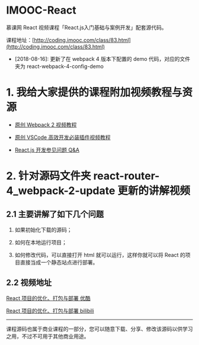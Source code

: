 # IMOOC-React
慕课网 React 视频课程「React.js入门基础与案例开发」配套源代码。

课程地址：[http://coding.imooc.com/class/83.html](http://coding.imooc.com/class/83.html)

* [2018-08-16]: 更新了在 webpack 4 版本下配置的 demo 代码，对应的文件夹为 react-webpack-4-config-demo

# 1. 我给大家提供的课程附加视频教程与资源

* [原创 Webpack 2 视频教程](https://devopen.club/course/webpack)

* [原创 VSCode 高效开发必装插件视频教程](https://devopen.club/course/vscode)

* [React.js 开发参见问题 Q&A](http://blog.parryqiu.com/2017/03/09/react-q-and-a/)

# 2. 针对源码文件夹 react-router-4_webpack-2-update 更新的讲解视频

## 2.1 主要讲解了如下几个问题

1. 如果初始化下载的源码；

2. 如何在本地运行项目；

3. 如何修改代码，可以直接打开 html 就可以运行，这样你就可以将 React 的项目直接当成一个静态站点进行部署。

## 2.2 视频地址

[React 项目的优化、打包与部署 优酷](http://v.youku.com/v_show/id_XMzQ5MjE3NDg1Ng==.html)

[React 项目的优化、打包与部署 bilibili](https://www.bilibili.com/video/av21258295/)

* * *
课程源码也属于商业课程的一部分，您可以随意下载、分享、修改该源码以供学习之用，不过不可用于其他商业用途。
